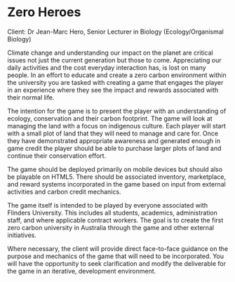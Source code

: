 # Zero Heroes

Client: Dr Jean-Marc Hero, Senior Lecturer in Biology (Ecology/Organismal Biology)

Climate change and understanding our impact on the planet are critical issues not just the
current generation but those to come. Appreciating our daily activities and the cost everyday
interaction has, is lost on many people. In an effort to educate and create a zero carbon
environment within the university you are tasked with creating a game that engages the player
in an experience where they see the impact and rewards associated with their normal life.

The intention for the game is to present the player with an understanding of ecology, conservation
and their carbon footprint. The game will look at managing the land with a focus on indigenous
culture. Each player will start with a small plot of land that they will need to manage and care
for. Once they have demonstrated appropriate awareness and generated enough in game credit
the player should be able to purchase larger plots of land and continue their conservation effort.

The game should be deployed primarily on mobile devices but should also be playable on
HTML5. There should be associated inventory, marketplace, and reward systems incorporated
in the game based on input from external activities and carbon credit mechanics.

The game itself is intended to be played by everyone associated with Flinders University. This
includes all students, academics, administration staff, and where applicable contract workers.
The goal is to create the first zero carbon university in Australia through the game and other
external initiatives.

Where necessary, the client will provide direct face-to-face guidance on the purpose and mechanics
of the game that will need to be incorporated. You will have the opportunity to seek clarification
and modify the deliverable for the game in an iterative, development environment.
